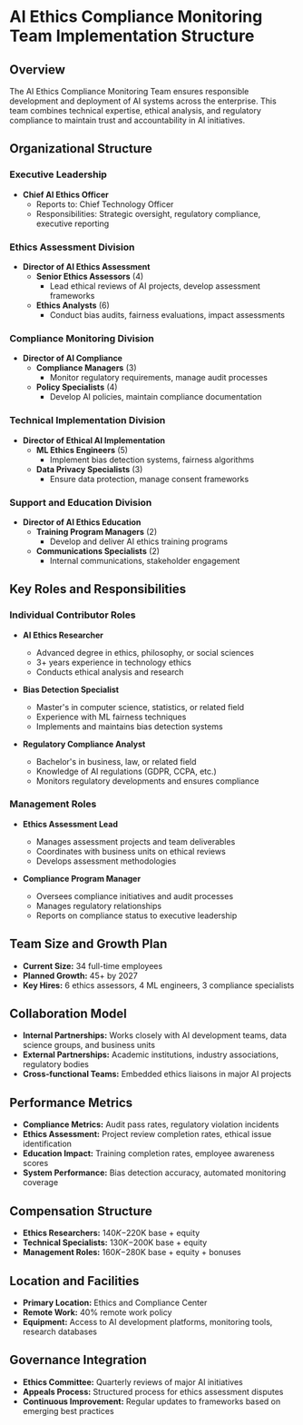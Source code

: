 # AI Ethics Compliance Monitoring Team Implementation Structure

## Overview
The AI Ethics Compliance Monitoring Team ensures responsible development and deployment of AI systems across the enterprise. This team combines technical expertise, ethical analysis, and regulatory compliance to maintain trust and accountability in AI initiatives.

## Organizational Structure

### Executive Leadership
- **Chief AI Ethics Officer**
  - Reports to: Chief Technology Officer
  - Responsibilities: Strategic oversight, regulatory compliance, executive reporting

### Ethics Assessment Division
- **Director of AI Ethics Assessment**
  - **Senior Ethics Assessors** (4)
    - Lead ethical reviews of AI projects, develop assessment frameworks
  - **Ethics Analysts** (6)
    - Conduct bias audits, fairness evaluations, impact assessments

### Compliance Monitoring Division
- **Director of AI Compliance**
  - **Compliance Managers** (3)
    - Monitor regulatory requirements, manage audit processes
  - **Policy Specialists** (4)
    - Develop AI policies, maintain compliance documentation

### Technical Implementation Division
- **Director of Ethical AI Implementation**
  - **ML Ethics Engineers** (5)
    - Implement bias detection systems, fairness algorithms
  - **Data Privacy Specialists** (3)
    - Ensure data protection, manage consent frameworks

### Support and Education Division
- **Director of AI Ethics Education**
  - **Training Program Managers** (2)
    - Develop and deliver AI ethics training programs
  - **Communications Specialists** (2)
    - Internal communications, stakeholder engagement

## Key Roles and Responsibilities

### Individual Contributor Roles
- **AI Ethics Researcher**
  - Advanced degree in ethics, philosophy, or social sciences
  - 3+ years experience in technology ethics
  - Conducts ethical analysis and research

- **Bias Detection Specialist**
  - Master's in computer science, statistics, or related field
  - Experience with ML fairness techniques
  - Implements and maintains bias detection systems

- **Regulatory Compliance Analyst**
  - Bachelor's in business, law, or related field
  - Knowledge of AI regulations (GDPR, CCPA, etc.)
  - Monitors regulatory developments and ensures compliance

### Management Roles
- **Ethics Assessment Lead**
  - Manages assessment projects and team deliverables
  - Coordinates with business units on ethical reviews
  - Develops assessment methodologies

- **Compliance Program Manager**
  - Oversees compliance initiatives and audit processes
  - Manages regulatory relationships
  - Reports on compliance status to executive leadership

## Team Size and Growth Plan
- **Current Size:** 34 full-time employees
- **Planned Growth:** 45+ by 2027
- **Key Hires:** 6 ethics assessors, 4 ML engineers, 3 compliance specialists

## Collaboration Model
- **Internal Partnerships:** Works closely with AI development teams, data science groups, and business units
- **External Partnerships:** Academic institutions, industry associations, regulatory bodies
- **Cross-functional Teams:** Embedded ethics liaisons in major AI projects

## Performance Metrics
- **Compliance Metrics:** Audit pass rates, regulatory violation incidents
- **Ethics Assessment:** Project review completion rates, ethical issue identification
- **Education Impact:** Training completion rates, employee awareness scores
- **System Performance:** Bias detection accuracy, automated monitoring coverage

## Compensation Structure
- **Ethics Researchers:** $140K-$220K base + equity
- **Technical Specialists:** $130K-$200K base + equity
- **Management Roles:** $160K-$280K base + equity + bonuses

## Location and Facilities
- **Primary Location:** Ethics and Compliance Center
- **Remote Work:** 40% remote work policy
- **Equipment:** Access to AI development platforms, monitoring tools, research databases

## Governance Integration
- **Ethics Committee:** Quarterly reviews of major AI initiatives
- **Appeals Process:** Structured process for ethics assessment disputes
- **Continuous Improvement:** Regular updates to frameworks based on emerging best practices
